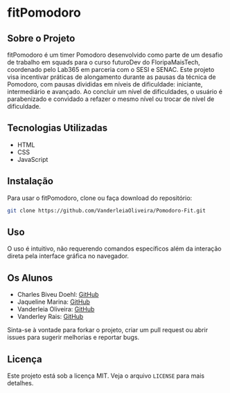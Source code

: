 # fitPomodoro

## Sobre o Projeto

fitPomodoro é um timer Pomodoro desenvolvido como parte de um desafio de trabalho em squads para o curso futuroDev do FloripaMaisTech, coordenado pelo Lab365 em parceria com o SESI e SENAC. Este projeto visa incentivar práticas de alongamento durante as pausas da técnica de Pomodoro, com pausas divididas em níveis de dificuldade: iniciante, intermediário e avançado. Ao concluir um nível de dificuldades, o usuário é parabenizado e convidado a refazer o mesmo nível ou trocar de nível de dificuldade.

## Tecnologias Utilizadas

- HTML
- CSS
- JavaScript

## Instalação

Para usar o fitPomodoro, clone ou faça download do repositório:

```bash
git clone https://github.com/VanderleiaOliveira/Pomodoro-Fit.git
```

## Uso

O uso é intuitivo, não requerendo comandos específicos além da interação direta pela interface gráfica no navegador.

## Os Alunos

- Charles Biveu Doehl: [GitHub](https://github.com/charlesbiveu)
- Jaqueline Marina: [GitHub](https://github.com/jaquelinemarina)
- Vanderleia Oliveira: [GitHub](https://github.com/VanderleiaOliveira)
- Vanderley Rais: [GitHub](https://github.com/vanderleyrais)

Sinta-se à vontade para forkar o projeto, criar um pull request ou abrir issues para sugerir melhorias e reportar bugs.

## Licença

Este projeto está sob a licença MIT. Veja o arquivo `LICENSE` para mais detalhes.
